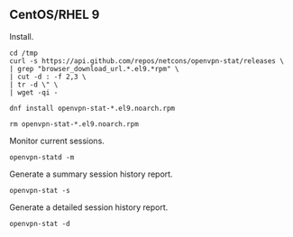 ## CentOS/RHEL 9

Install.
```
cd /tmp
curl -s https://api.github.com/repos/netcons/openvpn-stat/releases \
| grep "browser_download_url.*.el9.*rpm" \
| cut -d : -f 2,3 \
| tr -d \" \
| wget -qi -

dnf install openvpn-stat-*.el9.noarch.rpm

rm openvpn-stat-*.el9.noarch.rpm
```

Monitor current sessions.
```
openvpn-statd -m
```

Generate a summary session history report.
```
openvpn-stat -s
```

Generate a detailed session history report.
```
openvpn-stat -d
```
